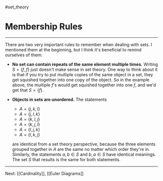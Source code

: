 #set_theory 

# Membership Rules

---

There are two very important rules to remember when dealing with sets. I mentioned them at the beginning, but I think it's beneficial to remind ourselves of them:

- **No set can contain repeats of the same element multiple times.** Writing $S = \{f, f\}$ just doesn't make sense in set theory. One way to think about it is that if you try to put multiple copies of the same object in a set, they get squished together into one copy of the object. So in the example above, the multiple $f$'s would get squished together into one $f$, and we'd get that $S = \{f\}$.
	
- **Objects in sets are unordered.** The statements
	
	- $A = \{j, k, l\}$
	- $A = \{j, l, k\}$
	- $A = \{k, l, j\}$
	- $A = \{k, j, l\}$
	- $A = \{l, j, k\}$
	- $A = \{l, k, j\}$
		
	are identical from a set theory perspective, because the three elements grouped together in $A$ are the same no matter which order they're in. Similarly, the statements $a, b \in S$ and $b, a \in S$ have identical meanings. The set $S$ that results is the same for both statements.

---

Next: [[Cardinality]], [[Euler Diagrams]]


